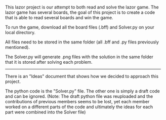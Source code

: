 This lazor project is our attempt to both read and solve the lazor game. The lazor game has several boards, the goal of this project is to create a code that is able to read several boards and win the game. 

To run the game, download all the board files (.bff) and Solver.py on your local directory.

All files need to be stored in the same folder (all .bff and .py files previously mentioned).

The Solver.py will generate .png files with the solution in the same folder that it is stored after solving each problem.

-------------------------------------------------------------------------------------------------------------------------------------
There is an "Ideas" document that shows how we decided to approach this project.

The python code is the "Solver.py" file. The other one is simply a draft code and can be ignored. (Note: The draft python file was reuploaded and the contributions of previous members seems to be lost, yet each member worked on a different parts of the code and ultimately the ideas for each part were combined into the Solver file)
